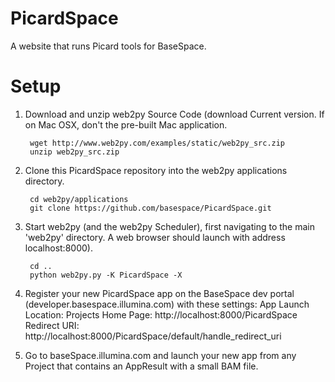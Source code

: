 PicardSpace
===========

A website that runs Picard tools for BaseSpace.


Setup
=====
1. Download and unzip web2py Source Code (download Current version. If on Mac OSX, don't the pre-built Mac application.

        wget http://www.web2py.com/examples/static/web2py_src.zip
        unzip web2py_src.zip

2. Clone this PicardSpace repository into the web2py applications directory.

        cd web2py/applications
        git clone https://github.com/basespace/PicardSpace.git

4. Start web2py (and the web2py Scheduler), first navigating to the main 'web2py' directory. A web browser should launch with address localhost:8000).

        cd ..
        python web2py.py -K PicardSpace -X

6. Register your new PicardSpace app on the BaseSpace dev portal (developer.basespace.illumina.com) with these settings:
App Launch Location: Projects
Home Page: http://localhost:8000/PicardSpace
Redirect URI: http://localhost:8000/PicardSpace/default/handle_redirect_uri

7. Go to baseSpace.illumina.com and launch your new app from any Project that contains an AppResult with a small BAM file.


